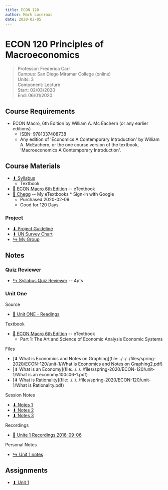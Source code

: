 ```yaml
---
title: ECON 120
author: Mark Lucernas
date: 2020-02-05
---
```


# ECON 120 Principles of Macroeconomics
> Professor: Frederica Carr<br>
> Campus: San Diego Miramar College (online)<br>
> Units: 3<br>
> Component: Lecture<br>
> Start: 02/03/2020<br>
> End: 06/01/2020<br>

## Course Requirements

  * ECON Macro, 6th Edition by William A. Mc Eachern (or any earlier editions)
    - ISBN: 9781337408738
    - Any edition of 'Economics A Contemporary Introduction' by
      William A. McEachern, or the one course version of the textbook,
      'Macroeconomics A Contemporary Introduction'.

## Course Materials

- [⬇ Syllabus](file:../../../files/spring-2020/ECON-120/econ120_syllabus.pdf)
  * Textbook
- [📄 ECON Macro 6th Edition](https://ereader.chegg.com/#/books/9781337671804/cfi/3!/4/2@100:0.00) -- eTextbook
- [📄 Chegg](https://www.chegg.com/my/orders) -- My eTextbooks
      * Sign-in with Google
    - Purchased 2020-02-09
    - Good for 120 Days

### Project

- [⬇ Project Guideline](file:../../../files/spring-2020/ECON-120/econ-120_projectGuidlines.pdf)
- [⬇ UN Survey Chart](file:../../../files/spring-2020/ECON-120/econ-120_UNSurveryChart.png)
- [↪ My Group](group_project/project)

## Notes

### Quiz Reviewer

- [↪ Syllabus Quiz Reviewer](quizzes/reviewer/syllabus) -- 4pts

### Unit One

Source

- [📄 Unit ONE - Readings](https://sdccd.instructure.com/courses/2381435/pages/unit-one-readings?module_item_id=39185504)

Textbook

- [📄 ECON Macro 6th Edition](https://ereader.chegg.com/#/books/9781337671804/cfi/3!/4/2@100:0.00) -- eTextbook
  * Part 1: The Art and Science of Economic Analysis Economic Systems

Files

- [⬇ What is Economics and Notes on Graphing](file:../../../files/spring-2020/ECON-120/unit-1/What is Economics and Notes on Graphing2.pdf)
- [⬇ What is an Economy](file:../../../files/spring-2020/ECON-120/unit-1/What is an economy.100s06-1.pdf)
- [⬇ What is Rationality](file:../../../files/spring-2020/ECON-120/unit-1/What is Rationality.pdf)

Session Notes

- [⬇ Notes 1](file:../../../files/spring-2020/ECON-120/unit-1/U1.1.28.M.png)
- [⬇ Notes 2](file:../../../files/spring-2020/ECON-120/unit-1/6.20Notes1.png)
- [⬇ Notes 3](file:../../../files/spring-2020/ECON-120/unit-1/6.20Notes2.png)

Recordings

- [📄 Unite 1 Recordings 2016-09-06](https://youtu.be/k_AorQJBx1E)

Personal Notes

- [↪ Unit 1 notes](notes/u-1.md)

## Assignments

- [⬇ Unit 1](file:../../../files/spring-2020/ECON-120/unit-1/u-1_assignment.docx)
